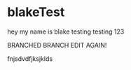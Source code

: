 blakeTest
=========
hey my name is blake
testing testing 123

BRANCHED
BRANCH EDIT AGAIN!


fnjsdvdfjksjklds
